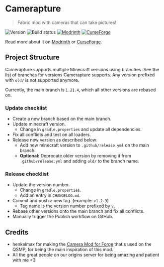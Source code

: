 # Camerapture

> Fabric mod with cameras that can take pictures!

![Version](https://img.shields.io/github/v/release/chrrs/camerapture?include_prereleases&style=flat-square)
![Build status](https://img.shields.io/github/actions/workflow/status/chrrs/camerapture/build.yml?style=flat-square)
[![Modrinth](https://img.shields.io/modrinth/dt/9dzLWnmZ?style=flat-square&logo=modrinth)](https://modrinth.com/mod/camerapture)
[![CurseForge](https://img.shields.io/curseforge/dt/1051342?style=flat-square&logo=curseforge)](https://curseforge.com/minecraft/mc-mods/camerapture)

Read more about it on [Modrinth](https://modrinth.com/mod/camerapture)
or [CurseForge](https://curseforge.com/minecraft/mc-mods/camerapture).

## Project Structure

Camerapture supports multiple Minecraft versions using branches. See the list of branches for versions Camerapture
supports. Any version prefixed with `old/` is not supported anymore.

Currently, the main branch is `1.21.4`, which all other versions are rebased on.

### Update checklist

- Create a new branch based on the main branch.
- Update minecraft version.
    - Change in `gradle.properties` and update all dependencies.
- Fix all conflicts and test on all loaders.
- Release new version as described below.
    - Add new minecraft version to `.github/release.yml` on the main branch.
    - **Optional:** Deprecate older version by removing it from `.github/release.yml` and adding `old/` to the branch
      name.

### Release checklist

- Update the version number.
    - Change in `gradle.properties`.
    - Add an entry in `CHANGELOG.md`.
- Commit and push a new tag. (example: `v1.2.3`)
    - Tag name is the version number prefixed by `v`.
- Rebase other versions onto the main branch and fix all conflicts.
- Manually trigger the Publish workflow on GitHub.

## Credits

- henkelmax for making the [Camera Mod for Forge](https://modrinth.com/mod/camera-mod) that's used on the QSMP, for
  being the main inspiration of this mod.
- All the great people on our origins server for being amazing and patient with me <3
